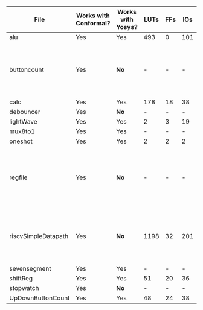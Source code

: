 |     **File**     |**Works with Conformal?**|**Works with Yosys?**|**LUTs**|**FFs**|**IOs**|**BUFGs**|               **Errors**                                       |
|------------------|-------------------------|---------------------|--------|-------|-------|---------|----------------------------------------------------------------|
|      alu         |         Yes             |         Yes         |  493   |   0   |  101  |    0    |                  None                                          |
|   buttoncount    |         Yes             |       **No**        |   -    |   -   |   -   |    -    | Has issues getting the proper led values                       |
|      calc        |         Yes             |         Yes         |  178   |   18  |   38  |    1    |                  None                                          |
|      debouncer   |         Yes             |       **No**        |    -   |   -   |   -   |    -    |                  None                                          |
|      lightWave   |         Yes             |         Yes         |   2    |   3   |   19  |    1    |                  None                                          |
|      mux8to1     |         Yes             |         Yes         |   -    |   -   |   -   |    -    |                  None                                          |
|     oneshot      |         Yes             |         Yes         |   2    |   2   |   2   |    1    |                  None                                          |
|     regfile      |         Yes             |       **No**        |   -    |   -   |   -   |    -    |  Writedata and the array of registers produce the wrong output.|
| riscvSimpleDatapath |      Yes             |       **No**        |  1198  |   32  |   201 |   12    | Relies on regfile, which already doesn't work in yosys         |
|  sevensegment    |         Yes             |         Yes         |   -    |   -   |   -   |    -    |                  None                                          |
|     shiftReg     |         Yes             |         Yes         |   51   |   20  |   36  |    1    |                  None                                          |
|      stopwatch   |         Yes             |       **No**        |    -   |   -   |   -   |    -    |                  None                                          |
|UpDownButtonCount |         Yes             |         Yes         |  48    |   24  |   38  |    1    |                  None                                          |
